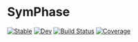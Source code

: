 # SymPhase

[![Stable](https://img.shields.io/badge/docs-stable-blue.svg)](https://njuwfang.github.io/SymPhase.jl/stable/)
[![Dev](https://img.shields.io/badge/docs-dev-blue.svg)](https://njuwfang.github.io/SymPhase.jl/dev/)
[![Build Status](https://github.com/njuwfang/SymPhase.jl/actions/workflows/CI.yml/badge.svg?branch=main)](https://github.com/njuwfang/SymPhase.jl/actions/workflows/CI.yml?query=branch%3Amain)
[![Coverage](https://codecov.io/gh/njuwfang/SymPhase.jl/branch/main/graph/badge.svg)](https://codecov.io/gh/njuwfang/SymPhase.jl)
